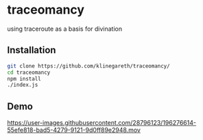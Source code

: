 # traceomancy
using traceroute as a basis for divination

## Installation

```bash
git clone https://github.com/klinegareth/traceomancy/
cd traceomancy
npm install
./index.js
```

## Demo

https://user-images.githubusercontent.com/28796123/196276614-55efe818-bad5-4279-9121-9d0ff89e2948.mov


